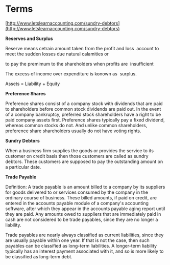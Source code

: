 # Terms

[http://www.letslearnaccounting.com/sundry-debtors](http://www.letslearnaccounting.com/sundry-debtors)

**Reserves and Surplus**

Reserve means cetrain amount taken from the profit and loss  account to meet the sudden losses due natural calamities or

to pay the premimum to the shareholders when profits are  insufficient

  

The excess of income over expenditure is konown as  surplus.

  

  

Assets = Liability + Equity

  

**Preference Shares**

Preference shares consist of a company stock with dividends that are paid to shareholders before common stock dividends are paid out. In the event of a company bankruptcy, preferred stock shareholders have a right to be paid company assets first. Preference shares typically pay a fixed dividend, whereas common stocks do not. And unlike common shareholders, preference share shareholders usually do not have voting rights.

  

**Sundry Debtors**

When a business firm supplies the goods or provides the service to its customer on credit basis then those customers are called as sundry debtors. These customers are supposed to pay the outstanding amount on a particular date.

  

**Trade Payable**

Definition: A trade payable is an amount billed to a company by its suppliers for goods delivered to or services consumed by the company in the ordinary course of business. These billed amounts, if paid on credit, are entered in the accounts payable module of a company's accounting software, after which they appear in the accounts payable aging report until they are paid. Any amounts owed to suppliers that are immediately paid in cash are not considered to be trade payables, since they are no longer a liability.

  

Trade payables are nearly always classified as current liabilities, since they are usually payable within one year. If that is not the case, then such payables can be classified as long-term liabilities. A longer-term liability typically has an interest payment associated with it, and so is more likely to be classified as long-term debt.